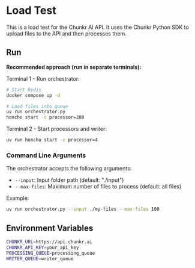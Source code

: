# Load Test

This is a load test for the Chunkr AI API. It uses the Chunkr Python SDK to upload files to the API and then processes them.

## Run

**Recommended approach (run in separate terminals):**

Terminal 1 - Run orchestrator:
```sh
# Start Redis
docker compose up -d

# Load files into queue
uv run orchestrator.py
honcho start -c processor=200
```

Terminal 2 - Start processors and writer:
```sh
uv run honcho start -c processor=4
```

### Command Line Arguments

The orchestrator accepts the following arguments:

- `--input`: Input folder path (default: "./input")
- `--max-files`: Maximum number of files to process (default: all files)

Example:
```sh
uv run orchestrator.py --input ./my-files --max-files 100
```

## Environment Variables

```sh
CHUNKR_URL=https://api.chunkr.ai
CHUNKR_API_KEY=your_api_key
PROCESSING_QUEUE=processing_queue
WRITER_QUEUE=writer_queue
```
